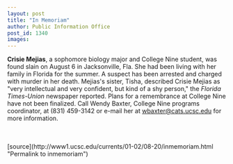 ```yaml
---
layout: post
title: "In Memoriam"
author: Public Information Office
post_id: 1340
images:
---
```


<p>
  <b>Crisie Mejias</b>, a sophomore biology major and College Nine student, was found slain on August 6 in Jacksonville, Fla. She had been living with her family in Florida for the summer. A suspect has been arrested and charged with murder in her death. Mejias's sister, Tisha, described Crisie Mejias as "very intellectual and very confident, but kind of a shy person," the <i>Florida Times-Union</i> newspaper reported. Plans for a remembrance at College Nine have not been finalized. Call Wendy Baxter, College Nine programs coordinator, at (831) 459-3142 or e-mail her at <a href="mailto:wbaxter@cats.ucsc.edu">wbaxter@cats.ucsc.edu</a> for more information.<br>
  <br>
  <br>
  </p>
[source](http://www1.ucsc.edu/currents/01-02/08-20/inmemoriam.html "Permalink to inmemoriam")
